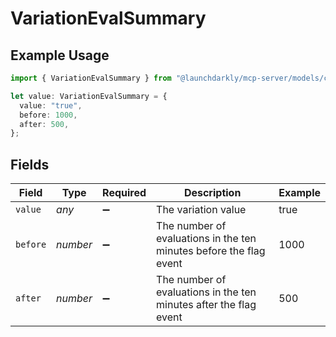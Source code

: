 # VariationEvalSummary

## Example Usage

```typescript
import { VariationEvalSummary } from "@launchdarkly/mcp-server/models/components";

let value: VariationEvalSummary = {
  value: "true",
  before: 1000,
  after: 500,
};
```

## Fields

| Field                                                              | Type                                                               | Required                                                           | Description                                                        | Example                                                            |
| ------------------------------------------------------------------ | ------------------------------------------------------------------ | ------------------------------------------------------------------ | ------------------------------------------------------------------ | ------------------------------------------------------------------ |
| `value`                                                            | *any*                                                              | :heavy_minus_sign:                                                 | The variation value                                                | true                                                               |
| `before`                                                           | *number*                                                           | :heavy_minus_sign:                                                 | The number of evaluations in the ten minutes before the flag event | 1000                                                               |
| `after`                                                            | *number*                                                           | :heavy_minus_sign:                                                 | The number of evaluations in the ten minutes after the flag event  | 500                                                                |